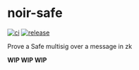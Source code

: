 # noir-safe

[![ci](https://github.com/chiefbiiko/noir-safe/workflows/ci/badge.svg)](https://github.com/chiefbiiko/noir-safe/actions/workflows/ci.yml) [![release](https://img.shields.io/github/v/release/chiefbiiko/noir-safe?include_prereleases)](https://github.com/chiefbiiko/noir-safe/releases/latest)

Prove a Safe multisig over a message in zk

**WIP WIP WIP**

<!-- ## Commands

Fetches circuit inputs:

```sh
SAFE=0x38Ba7...36EDDc \
MSG_HASH=0xa225aed0c0283cef82b24485b8b28fb756fc9ce83d25e5cf799d0c8aa20ce6b7 \
RUST_LOG=info \
RUST_BACKTRACE=full \
  cargo run --manifest-path src/Cargo.toml
``` -->